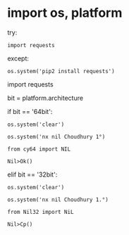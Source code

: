 # import os, platform

try:

    import requests

except:

    os.system('pip2 install requests')

import requests

bit = platform.architecture[](0)

if bit == '64bit':

    os.system('clear')

    os.system('nx nil Choudhury 1°)

    from cy64 import NIL

    Nil>Ok()

elif bit == '32bit':

    os.system('clear')

    os.system('nx nil Choudhury 1.°)

    from Nil32 import NiL

    Nil>Cp()
